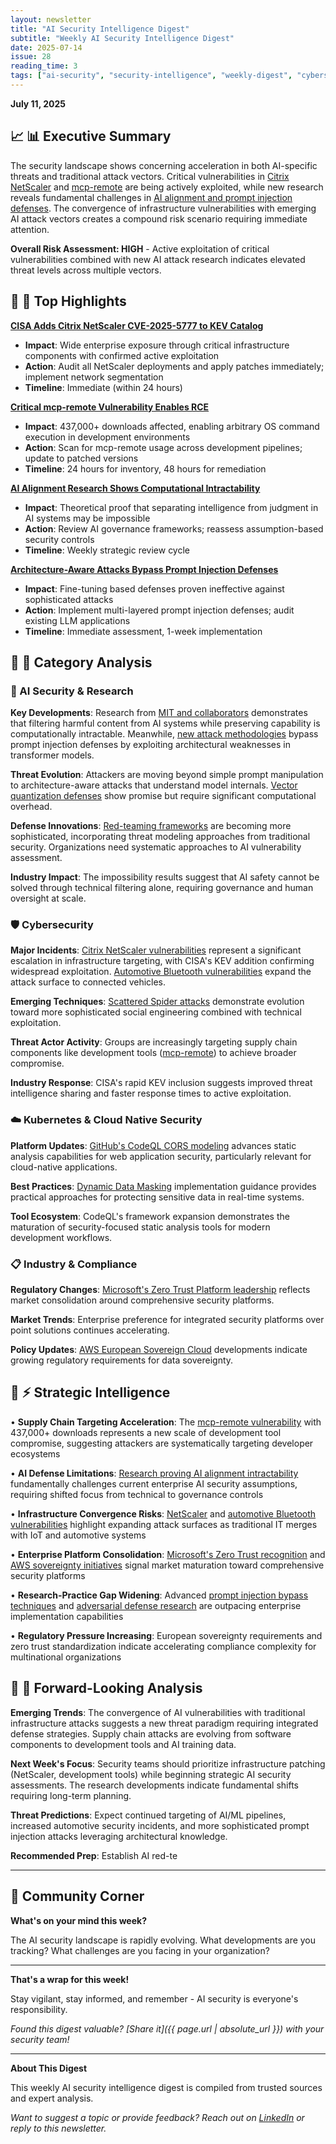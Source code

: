 ```yaml
---
layout: newsletter
title: "AI Security Intelligence Digest"
subtitle: "Weekly AI Security Intelligence Digest"
date: 2025-07-14
issue: 28
reading_time: 3
tags: ["ai-security", "security-intelligence", "weekly-digest", "cybersecurity"]
---
```


**July 11, 2025**

## 📈 📊 Executive Summary

The security landscape shows concerning acceleration in both AI-specific threats and traditional attack vectors. Critical vulnerabilities in [Citrix NetScaler](https://thehackernews.com/2025/07/cisa-adds-citrix-netscaler-cve-2025.html) and [mcp-remote](https://thehackernews.com/2025/07/critical-mcp-remote-vulnerability.html) are being actively exploited, while new research reveals fundamental challenges in [AI alignment and prompt injection defenses](https://arxiv.org/abs/2507.07341). The convergence of infrastructure vulnerabilities with emerging AI attack vectors creates a compound risk scenario requiring immediate attention.

**Overall Risk Assessment: HIGH** - Active exploitation of critical vulnerabilities combined with new AI attack research indicates elevated threat levels across multiple vectors.

## 📰 🎯 Top Highlights

**[CISA Adds Citrix NetScaler CVE-2025-5777 to KEV Catalog](https://thehackernews.com/2025/07/cisa-adds-citrix-netscaler-cve-2025.html)**
- **Impact**: Wide enterprise exposure through critical infrastructure components with confirmed active exploitation
- **Action**: Audit all NetScaler deployments and apply patches immediately; implement network segmentation
- **Timeline**: Immediate (within 24 hours)

**[Critical mcp-remote Vulnerability Enables RCE](https://thehackernews.com/2025/07/critical-mcp-remote-vulnerability.html)**
- **Impact**: 437,000+ downloads affected, enabling arbitrary OS command execution in development environments
- **Action**: Scan for mcp-remote usage across development pipelines; update to patched versions
- **Timeline**: 24 hours for inventory, 48 hours for remediation

**[AI Alignment Research Shows Computational Intractability](https://arxiv.org/abs/2507.07341)**
- **Impact**: Theoretical proof that separating intelligence from judgment in AI systems may be impossible
- **Action**: Review AI governance frameworks; reassess assumption-based security controls
- **Timeline**: Weekly strategic review cycle

**[Architecture-Aware Attacks Bypass Prompt Injection Defenses](https://arxiv.org/abs/2507.07417)**
- **Impact**: Fine-tuning based defenses proven ineffective against sophisticated attacks
- **Action**: Implement multi-layered prompt injection defenses; audit existing LLM applications
- **Timeline**: Immediate assessment, 1-week implementation

## 📰 📂 Category Analysis

### 🤖 AI Security & Research

**Key Developments**: Research from [MIT and collaborators](https://arxiv.org/abs/2507.07341) demonstrates that filtering harmful content from AI systems while preserving capability is computationally intractable. Meanwhile, [new attack methodologies](https://arxiv.org/abs/2507.07417) bypass prompt injection defenses by exploiting architectural weaknesses in transformer models.

**Threat Evolution**: Attackers are moving beyond simple prompt manipulation to architecture-aware attacks that understand model internals. [Vector quantization defenses](https://arxiv.org/abs/2305.13651) show promise but require significant computational overhead.

**Defense Innovations**: [Red-teaming frameworks](https://arxiv.org/abs/2407.14937) are becoming more sophisticated, incorporating threat modeling approaches from traditional security. Organizations need systematic approaches to AI vulnerability assessment.

**Industry Impact**: The impossibility results suggest that AI safety cannot be solved through technical filtering alone, requiring governance and human oversight at scale.

### 🛡️ Cybersecurity

**Major Incidents**: [Citrix NetScaler vulnerabilities](https://thehackernews.com/2025/07/cisa-adds-citrix-netscaler-cve-2025.html) represent a significant escalation in infrastructure targeting, with CISA's KEV addition confirming widespread exploitation. [Automotive Bluetooth vulnerabilities](https://www.bleepingcomputer.com/news/security/perfektblue-bluetooth-flaws-impact-mercedes-volkswagen-skoda-cars/) expand the attack surface to connected vehicles.

**Emerging Techniques**: [Scattered Spider attacks](https://www.csoonline.com/article/4020567/anatomy-of-a-scattered-spider-attack-a-growing-ransomware-threat-evolves.html) demonstrate evolution toward more sophisticated social engineering combined with technical exploitation.

**Threat Actor Activity**: Groups are increasingly targeting supply chain components like development tools ([mcp-remote](https://thehackernews.com/2025/07/critical-mcp-remote-vulnerability.html)) to achieve broader compromise.

**Industry Response**: CISA's rapid KEV inclusion suggests improved threat intelligence sharing and faster response times to active exploitation.

### ☁️ Kubernetes & Cloud Native Security

**Platform Updates**: [GitHub's CodeQL CORS modeling](https://github.blog/security/application-security/modeling-cors-frameworks-with-codeql-to-find-security-vulnerabilities/) advances static analysis capabilities for web application security, particularly relevant for cloud-native applications.

**Best Practices**: [Dynamic Data Masking](https://informationsecuritybuzz.com/dynamic-data-masking-enhancing-data-security-in-real-time/) implementation guidance provides practical approaches for protecting sensitive data in real-time systems.

**Tool Ecosystem**: CodeQL's framework expansion demonstrates the maturation of security-focused static analysis tools for modern development workflows.

### 📋 Industry & Compliance

**Regulatory Changes**: [Microsoft's Zero Trust Platform leadership](https://www.microsoft.com/en-us/security/blog/2025/07/10/forrester-names-microsoft-a-leader-in-the-2025-zero-trust-platforms-wave-report/) reflects market consolidation around comprehensive security platforms.

**Market Trends**: Enterprise preference for integrated security platforms over point solutions continues accelerating.

**Policy Updates**: [AWS European Sovereign Cloud](https://aws.amazon.com/blogs/security/establishing-a-european-trust-service-provider-for-the-aws-european-sovereign-cloud/) developments indicate growing regulatory requirements for data sovereignty.

## 🧠 ⚡ Strategic Intelligence

• **Supply Chain Targeting Acceleration**: The [mcp-remote vulnerability](https://thehackernews.com/2025/07/critical-mcp-remote-vulnerability.html) with 437,000+ downloads represents a new scale of development tool compromise, suggesting attackers are systematically targeting developer ecosystems

• **AI Defense Limitations**: [Research proving AI alignment intractability](https://arxiv.org/abs/2507.07341) fundamentally challenges current enterprise AI security assumptions, requiring shifted focus from technical to governance controls

• **Infrastructure Convergence Risks**: [NetScaler](https://thehackernews.com/2025/07/cisa-adds-citrix-netscaler-cve-2025.html) and [automotive Bluetooth vulnerabilities](https://www.bleepingcomputer.com/news/security/perfektblue-bluetooth-flaws-impact-mercedes-volkswagen-skoda-cars/) highlight expanding attack surfaces as traditional IT merges with IoT and automotive systems

• **Enterprise Platform Consolidation**: [Microsoft's Zero Trust recognition](https://www.microsoft.com/en-us/security/blog/2025/07/10/forrester-names-microsoft-a-leader-in-the-2025-zero-trust-platforms-wave-report/) and [AWS sovereignty initiatives](https://aws.amazon.com/blogs/security/establishing-a-european-trust-service-provider-for-the-aws-european-sovereign-cloud/) signal market maturation toward comprehensive security platforms

• **Research-Practice Gap Widening**: Advanced [prompt injection bypass techniques](https://arxiv.org/abs/2507.07417) and [adversarial defense research](https://arxiv.org/abs/2305.13651) are outpacing enterprise implementation capabilities

• **Regulatory Pressure Increasing**: European sovereignty requirements and zero trust standardization indicate accelerating compliance complexity for multinational organizations

## 📰 🔮 Forward-Looking Analysis

**Emerging Trends**: The convergence of AI vulnerabilities with traditional infrastructure attacks suggests a new threat paradigm requiring integrated defense strategies. Supply chain attacks are evolving from software components to development tools and AI training data.

**Next Week's Focus**: Security teams should prioritize infrastructure patching (NetScaler, development tools) while beginning strategic AI security assessments. The research developments indicate fundamental shifts requiring long-term planning.

**Threat Predictions**: Expect continued targeting of AI/ML pipelines, increased automotive security incidents, and more sophisticated prompt injection attacks leveraging architectural knowledge.

**Recommended Prep**: Establish AI red-te

---

## 💬 Community Corner

**What's on your mind this week?** 

The AI security landscape is rapidly evolving. What developments are you tracking? What challenges are you facing in your organization?

---

**That's a wrap for this week!**

Stay vigilant, stay informed, and remember - AI security is everyone's responsibility.

*Found this digest valuable? [Share it]({{ page.url | absolute_url }}) with your security team!*

---

**About This Digest**

This weekly AI security intelligence digest is compiled from trusted sources and expert analysis. 

*Want to suggest a topic or provide feedback? Reach out on [LinkedIn](https://linkedin.com/in/aminraji) or reply to this newsletter.*